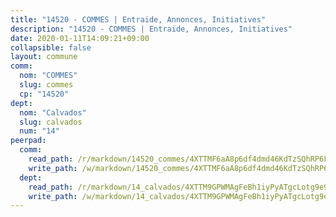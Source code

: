 ```yaml
---
title: "14520 - COMMES | Entraide, Annonces, Initiatives"
description: "14520 - COMMES | Entraide, Annonces, Initiatives"
date: 2020-01-11T14:09:21+09:00
collapsible: false
layout: commune
comm:
  nom: "COMMES"
  slug: commes
  cp: "14520"
dept:
  nom: "Calvados"
  slug: calvados
  num: "14"
peerpad:
  comm:
    read_path: /r/markdown/14520_commes/4XTTMF6aA8p6df4dmd46KdTzSQhRP6FjeKqiv8reQkzuGA1aR
    write_path: /w/markdown/14520_commes/4XTTMF6aA8p6df4dmd46KdTzSQhRP6FjeKqiv8reQkzuGA1aR-K3TgUgdT3oSpc6LYfxBj8sjRJUVv86TwtoDhh37uQtTdqVcYoqGDpLahHfTiUN3Bjv84nFw2SDWrnxHcrodaiHcCn4CgG2ppm4Gwu7CE53j6sJMbJD9DfHQCcFWiv1MVP6vdsF8m
  dept:
    read_path: /r/markdown/14_calvados/4XTTM9GPWMAgFeBh1iyPyATgcLotg9e9APJpQBEyY3RZiUwJ6
    write_path: /w/markdown/14_calvados/4XTTM9GPWMAgFeBh1iyPyATgcLotg9e9APJpQBEyY3RZiUwJ6-K3TgUXWJAT2cYJ9ZstQphkkm2za8um5GwwXsivqaDFTgbhMDcHaRXnT3h69szAqCyvWcFfDim5fkwc6CXdUtyvPpirbD1TPAb6xCxpPN6dR3zzDRe29YehQYbhZdjvZYkgztJYvi
---
```


